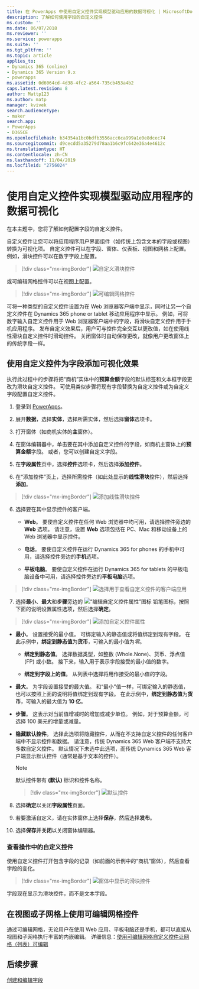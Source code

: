 ```yaml
---
title: 在 PowerApps 中使用自定义控件实现模型驱动应用的数据可视化 | MicrosoftDocs
description: 了解如何使用字段的自定义控件
ms.custom: ''
ms.date: 06/07/2018
ms.reviewer: ''
ms.service: powerapps
ms.suite: ''
ms.tgt_pltfrm: ''
ms.topic: article
applies_to:
- Dynamics 365 (online)
- Dynamics 365 Version 9.x
- powerapps
ms.assetid: 0d6064cd-4d38-4fc2-a564-735cb453a4b2
caps.latest.revision: 8
author: Mattp123
ms.author: matp
manager: kvivek
search.audienceType:
- maker
search.app:
- PowerApps
- D365CE
ms.openlocfilehash: b34354a1bc0bdfb3556acc6ca999a1e0e8dcec74
ms.sourcegitcommit: d9cecdd5a35279d78aa1b6c9fc642e36a4e4612c
ms.translationtype: HT
ms.contentlocale: zh-CN
ms.lasthandoff: 11/04/2019
ms.locfileid: "2756024"
---
```

# <a name="use-custom-controls-for-model-driven-app-data-visualizations"></a>使用自定义控件实现模型驱动应用程序的数据可视化

在本主题中，您将了解如何配置字段的自定义控件。 

自定义控件让您可以将应用程序用户界面组件（如传统上包含文本的字段或视图）转换为可视化项。 自定义控件可以在字段、窗体、仪表板、视图和网格上配置。 例如，滑块控件可以在数字字段上配置。

   > [!div class="mx-imgBorder"] 
   > ![自定义滑块控件](media/slider-control.PNG "字段的滑块控件")

或可编辑网格控件可以在视图上配置。 

   > [!div class="mx-imgBorder"] 
   > ![可编辑网格控件](media/editable-grid-example.png)

可将一种类型的自定义控件设置为在 Web 浏览器客户端中显示，同时让另一个自定义控件在 Dynamics 365 phone or tablet 移动应用程序中显示。 例如，可将数字输入自定义控件用于 Web 浏览器客户端中的字段，将滑块自定义控件用于手机应用程序。 发布自定义效果后，用户可与控件完全交互以更改值，如在使用线性滑块自定义控件时滑动控件。 关闭窗体时自动保存更改，就像用户更改窗体上的传统字段一样。  
  
## <a name="use-a-custom-control-to-add-visualizations-to-a-field"></a>使用自定义控件为字段添加可视化效果  
 执行此过程中的步骤将把“商机”实体中的**预算金额**字段的默认标签和文本框字段更改为滑块自定义控件。 可使用类似步骤将现有字段替换为自定义控件或为自定义字段配置自定义控件。  
  
1.  登录到 [PowerApps](https://make.powerapps.com/?utm_source=padocs&utm_medium=linkinadoc&utm_campaign=referralsfromdoc)。  

     

2.  展开**数据**，选择**实体**，选择所需实体，然后选择**窗体**选项卡。  
  
2.  打开窗体（如商机实体的**主**窗体）。 
  
3.  在窗体编辑器中，单击要在其中添加自定义控件的字段，如商机主窗体上的**预算金额**字段。 或者，您可以创建自定义字段。 
  
4.  在**字段属性**页中，选择**控件**选项卡，然后选择**添加控件**。  
  
5.  在“添加控件”页上，选择所需控件（如此处显示的**线性滑块**控件），然后选择**添加**。  

   > [!div class="mx-imgBorder"] 
   > ![添加线性滑块控件](media/add-slider.PNG "添加线性滑块控件")  
  
6.  选择要在其中显示控件的客户端。  
  
    - **Web**。 要使自定义控件在任何 Web 浏览器中均可用，请选择控件旁边的 **Web** 选项。 请注意，设置 **Web** 选项包括在 PC、Mac 和移动设备上的 Web 浏览器中显示控件。  
  
    - **电话**。 要使自定义控件在运行 Dynamics 365 for phones 的手机中可用，请选择控件旁边的**手机**选项。  
  
    - **平板电脑**。 要使自定义控件在运行 Dynamics 365 for tablets 的平板电脑设备中可用，请选择控件旁边的**平板电脑**选项。  
  
   > [!div class="mx-imgBorder"] 
   > ![选择用于查看自定义控件的客户端应用](media/choose-client.png "选择用于查看自定义控件的客户端应用")  
  
7.  选择**最小**、**最大**和**步骤**旁边的 ![“编辑自定义控件属性”图标](media/ccf-pencil-icon.png "“编辑自定义控件属性”图标") 铅笔图标，按照下面的说明设置属性选项，然后选择**确定**。  
  
   > [!div class="mx-imgBorder"] 
   > ![添加自定义控件属性](media/ccf-add-properties.png "添加自定义控件属性")
  
   - **最小**。 设置接受的最小值。 可绑定输入的静态值或将值绑定到现有字段。 在此示例中，**绑定到静态值**为**货币**，可输入的最小值为*零*。  
  
       - **绑定到静态值**。 选择数据类型，如整数 (Whole.None)、货币、浮点值 (FP) 或小数。 接下来，输入用于表示字段接受的最小值的数字。  
  
       - **绑定到字段上的值**。 从列表中选择将用作接受的最小值的字段。  
  
   - **最大**。 为字段设置接受的最大值。 和“最小”值一样，可绑定输入的静态值，也可以按照上面的说明将值绑定到现有字段。 在此示例中，**绑定到静态值**为**货币**，可输入的最大值为 **10 亿**。  
  
   - **步骤**。 这表示对当前值增减时的增加或减少单位。 例如，对于预算金额，可选择 100 美元的增量或减量。  
  
   - **隐藏默认控件**。 选择此选项将隐藏控件，从而在不支持自定义控件的任何客户端中不显示控件和数据。 请注意，传统 Dynamics 365 Web 客户端不支持大多数自定义控件。 默认情况下未选中此选项，而传统 Dynamics 365 Web 客户端显示默认控件（通常是基于文本的控件）。  
  
       > [!NOTE]
       >  默认控件带有 **(默认)** 标识和控件名称。  
       >   
       > > [!div class="mx-imgBorder"] 
       > > ![默认控件](media/default-control.png "默认控件")  
  
8.  选择**确定**以关闭**字段属性**页面。  
  
9. 若要激活自定义，请在实体窗体上选择**保存**，然后选择**发布**。  
  
10. 选择**保存并关闭**以关闭窗体编辑器。  
  
### <a name="see-the-custom-control-in-action"></a>查看操作中的自定义控件  
 使用自定义控件打开包含字段的记录（如前面的示例中的“商机”窗体），然后查看字段的变化。  
  
   > [!div class="mx-imgBorder"] 
   > ![窗体中显示的滑块控件](media/slider-control.PNG "窗体中显示的滑块控件")  
  
 字段现在显示为滑块控件，而不是文本字段。 

## <a name="use-the-editable-grid-control-on-a-view-or-sub-grid"></a>在视图或子网格上使用可编辑网格控件

通过可编辑网格，无论用户在使用 Web 应用、平板电脑还是手机，都可以直接从视图和子网格执行丰富的内嵌编辑。 详细信息：[使用可编辑网格自定义控件让网格（列表）可编辑](make-grids-lists-editable-custom-control.md) 
  
## <a name="next-steps"></a>后续步骤  
[创建和编辑字段](../common-data-service/create-edit-fields.md)
